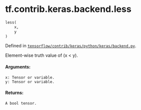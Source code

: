 <div itemscope itemtype="http://developers.google.com/ReferenceObject">
<meta itemprop="name" content="tf.contrib.keras.backend.less" />
</div>

# tf.contrib.keras.backend.less

``` python
less(
    x,
    y
)
```



Defined in [`tensorflow/contrib/keras/python/keras/backend.py`](https://www.tensorflow.org/code/tensorflow/contrib/keras/python/keras/backend.py).

Element-wise truth value of (x < y).

#### Arguments:

    x: Tensor or variable.
    y: Tensor or variable.


#### Returns:

    A bool tensor.